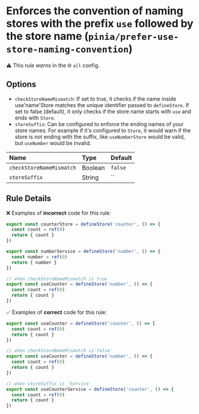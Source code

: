 # Enforces the convention of naming stores with the prefix `use` followed by the store name (`pinia/prefer-use-store-naming-convention`)

⚠️ This rule _warns_ in the 🌐 `all` config.

<!-- end auto-generated rule header -->

## Options

- `checkStoreNameMismatch`: If set to true, it checks if the name inside use'name'Store matches the unique identifier passed to `defineStore`. If set to false (default), it only checks if the store name starts with `use` and ends with `Store`.
- `storeSuffix`: Can be configured to enforce the ending names of your store names. For example if it's configured to `Store`, it would warn if the store is not ending with the suffix, like `useNumberStore` would be valid, but `useNumber` would be invalid.
  
<!-- begin auto-generated rule options list -->

| Name                     | Type    | Default |
| :----------------------- | :------ | :------ |
| `checkStoreNameMismatch` | Boolean | `false` |
| `storeSuffix`            | String  | ``      |

<!-- end auto-generated rule options list -->

## Rule Details

❌ Examples of **incorrect** code for this rule:

```js
export const counterStore = defineStore('counter', () => {
  const count = ref(0)
  return { count }
})

export const numberService = defineStore('number', () => {
  const number = ref(0)
  return { number }
})

// when checkStoreNameMismatch is true
export const useCounter = defineStore('number', () => {
  const count = ref(0)
  return { count }
})
```

✅ Examples of **correct** code for this rule:

```js
export const useCounter = defineStore('counter', () => {
  const count = ref(0)
  return { count }
})

// when checkStoreNameMismatch is'false'
export const useCounter = defineStore('number', () => {
  const count = ref(0)
  return { count }
})

// when storeSuffix is 'Service'
export const useCounterService = defineStore('counter', () => {
  const count = ref(0)
  return { count }
})
```
